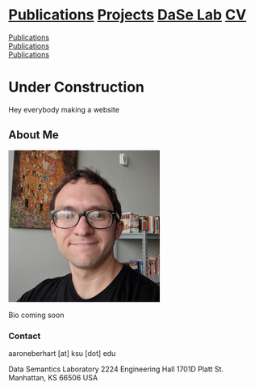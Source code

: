 # [Publications](papers.md) [Projects](projects.md) [DaSe Lab](https://daselab.cs.ksu.edu/) [CV](cv.md)

<div class="border d-inline-flex">
 <div class="p-5 border bg-gray-light flex-auto"><a href="papers.html">Publications</a></div>
 <div class="p-5 border bg-gray-light flex-auto"><a href="papers.html">Publications</a></div>
 <div class="p-5 border bg-gray-light flex-auto"><a href="papers.html">Publications</a></div>
</div>

# Under Construction

Hey everybody making a website

## About Me

![Me](me.png)<!-- .element height="40%" width="40%" -->

Bio coming soon

### Contact

aaroneberhart \[at\] ksu \[dot\] edu

Data Semantics Laboratory
2224 Engineering Hall
1701D Platt St.
Manhattan, KS 66506
USA
